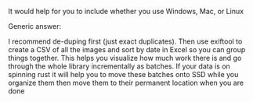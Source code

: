 It would help for you to include whether you use Windows, Mac, or Linux

Generic answer:

I recommend de-duping first (just exact duplicates). Then use exiftool to create a CSV of all the images and sort by date in Excel so you can group things together. This helps you visualize how much work there is and go through the whole library incrementally as batches. If your data is on spinning rust it will help you to move these batches onto SSD while you organize them then move them to their permanent location when you are done
